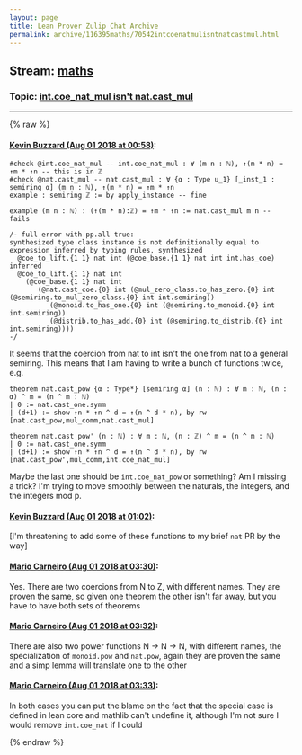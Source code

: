 ```yaml
---
layout: page
title: Lean Prover Zulip Chat Archive 
permalink: archive/116395maths/70542intcoenatmulisntnatcastmul.html
---
```


## Stream: [maths](index.html)
### Topic: [int.coe_nat_mul isn't nat.cast_mul](70542intcoenatmulisntnatcastmul.html)

---


{% raw %}
#### [ Kevin Buzzard (Aug 01 2018 at 00:58)](https://leanprover.zulipchat.com/#narrow/stream/116395-maths/topic/int.coe_nat_mul%20isn%27t%20nat.cast_mul/near/130677240):
```lean
#check @int.coe_nat_mul -- int.coe_nat_mul : ∀ (m n : ℕ), ↑(m * n) = ↑m * ↑n -- this is in ℤ
#check @nat.cast_mul -- nat.cast_mul : ∀ {α : Type u_1} [_inst_1 : semiring α] (m n : ℕ), ↑(m * n) = ↑m * ↑n
example : semiring ℤ := by apply_instance -- fine

example (m n : ℕ) : (↑(m * n):ℤ) = ↑m * ↑n := nat.cast_mul m n -- fails

/- full error with pp.all true:
synthesized type class instance is not definitionally equal to expression inferred by typing rules, synthesized
  @coe_to_lift.{1 1} nat int (@coe_base.{1 1} nat int int.has_coe)
inferred
  @coe_to_lift.{1 1} nat int
    (@coe_base.{1 1} nat int
       (@nat.cast_coe.{0} int (@mul_zero_class.to_has_zero.{0} int (@semiring.to_mul_zero_class.{0} int int.semiring))
          (@monoid.to_has_one.{0} int (@semiring.to_monoid.{0} int int.semiring))
          (@distrib.to_has_add.{0} int (@semiring.to_distrib.{0} int int.semiring))))
-/
```

It seems that the coercion from nat to int isn't the one from nat to a general semiring. This means that I am having to write a bunch of functions twice, e.g.

```lean
theorem nat.cast_pow {α : Type*} [semiring α] (n : ℕ) : ∀ m : ℕ, (n : α) ^ m = (n ^ m : ℕ)
| 0 := nat.cast_one.symm
| (d+1) := show ↑n * ↑n ^ d = ↑(n ^ d * n), by rw [nat.cast_pow,mul_comm,nat.cast_mul]

theorem nat.cast_pow' (n : ℕ) : ∀ m : ℕ, (n : ℤ) ^ m = (n ^ m : ℕ)
| 0 := nat.cast_one.symm
| (d+1) := show ↑n * ↑n ^ d = ↑(n ^ d * n), by rw [nat.cast_pow',mul_comm,int.coe_nat_mul]
```

Maybe the last one should be `int.coe_nat_pow` or something? Am I missing a trick? I'm trying to move smoothly between the naturals, the integers, and the integers mod p.

#### [ Kevin Buzzard (Aug 01 2018 at 01:02)](https://leanprover.zulipchat.com/#narrow/stream/116395-maths/topic/int.coe_nat_mul%20isn%27t%20nat.cast_mul/near/130677411):
[I'm threatening to add some of these functions to my brief `nat` PR by the way]

#### [ Mario Carneiro (Aug 01 2018 at 03:30)](https://leanprover.zulipchat.com/#narrow/stream/116395-maths/topic/int.coe_nat_mul%20isn%27t%20nat.cast_mul/near/130682881):
Yes. There are two coercions from N to Z, with different names. They are proven the same, so given one theorem the other isn't far away, but you have to have both sets of theorems

#### [ Mario Carneiro (Aug 01 2018 at 03:32)](https://leanprover.zulipchat.com/#narrow/stream/116395-maths/topic/int.coe_nat_mul%20isn%27t%20nat.cast_mul/near/130682992):
There are also two power functions N -> N -> N, with different names, the specialization of `monoid.pow` and `nat.pow`, again they are proven the same and a simp lemma will translate one to the other

#### [ Mario Carneiro (Aug 01 2018 at 03:33)](https://leanprover.zulipchat.com/#narrow/stream/116395-maths/topic/int.coe_nat_mul%20isn%27t%20nat.cast_mul/near/130683031):
In both cases you can put the blame on the fact that the special case is defined in lean core and mathlib can't undefine it, although I'm not sure I would remove `int.coe_nat` if I could


{% endraw %}
